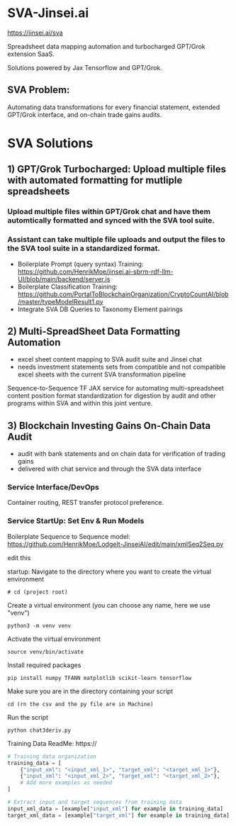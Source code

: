 # SVA-Jinsei.ai

https://jinsei.ai/sva

Spreadsheet data mapping automation and turbocharged GPT/Grok extension SaaS.

Solutions powered by Jax Tensorflow and GPT/Grok. 

## SVA Problem:

Automating data transformations for every financial statement, extended GPT/Grok interface, and on-chain trade gains audits. 

# SVA Solutions 

## 1) GPT/Grok Turbocharged: Upload multiple files with automated formatting for mutliple spreadsheets

### Upload multiple files within GPT/Grok chat and have them automtically formatted and synced with the SVA tool suite. 

### Assistant can take multiple file uploads and output the files to the SVA tool suite in a standardized format.

- Boilerplate Prompt (query syntax) Training: https://github.com/HenrikMoe/jinsei.ai-sbrm-rdf-llm-UI/blob/main/backend/server.js
- Boilerplate Classification Training: https://github.com/PortalToBlockchainOrganization/CryptoCountAI/blob/master/typeModelResult1.py
- Integrate SVA DB Queries to Taxonomy Element pairings 

## 2) Multi-SpreadSheet Data Formatting Automation

- excel sheet content mapping to SVA audit suite and Jinsei chat  
- needs investment statements sets from compatible and not compatible excel sheets with the current SVA transformation pipeline

Sequence-to-Sequence TF JAX service for automating multi-spreadsheet content position format standardization for digestion by audit and other programs within SVA and within this joint venture.

## 3) Blockchain Investing Gains On-Chain Data Audit

- audit with bank statements and on chain data for verification of trading gains
- delivered with chat service and through the SVA data interface

### Service Interface/DevOps

Container routing, REST transfer protocol preference.  

### Service StartUp: Set Env & Run Models

Boilerplate Sequence to Sequence model: https://github.com/HenrikMoe/LodgeIt-JinseiAI/edit/main/xmlSeq2Seq.py

edit this

startup:
Navigate to the directory where you want to create the virtual environment
```linux
# cd (project root) 
```
Create a virtual environment (you can choose any name, here we use "venv")
```linux
python3 -m venv venv
```

Activate the virtual environment
```linux
source venv/bin/activate
```

Install required packages
```linux
pip install numpy TFANN matplotlib scikit-learn tensorflow
```

Make sure you are in the directory containing your script
```linux
cd (rn the csv and the py file are in Machine)
```
Run the script
```linux
python chat3deriv.py
```

Training Data ReadMe: https://

```python
# Training data organization
training_data = [
    {"input_xml": "<input_xml_1>", "target_xml": "<target_xml_1>"},
    {"input_xml": "<input_xml_2>", "target_xml": "<target_xml_2>"},
    # Add more examples as needed
]

# Extract input and target sequences from training data
input_xml_data = [example["input_xml"] for example in training_data]
target_xml_data = [example["target_xml"] for example in training_data]

```



